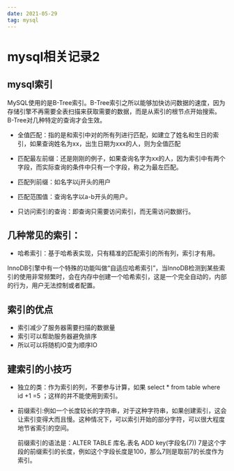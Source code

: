 ```yaml
---
date: 2021-05-29
tag: mysql
---
```


# mysql相关记录2

## mysql索引

MySQL使用的是B-Tree索引。B-Tree索引之所以能够加快访问数据的速度，因为存储引擎不再需要全表扫描来获取需要的数据，而是从索引的根节点开始搜索。B-Tree对几种特定的查询才会生效。

- 全值匹配：指的是和索引中对的所有列进行匹配，如建立了姓名和生日的索引，如果查询姓名为xx，出生日期为xxx的人，则为全值匹配

- 匹配最左前缀：还是刚刚的例子，如果查询名字为xx的人，因为索引中有两个字段，而实际查询的条件中只有一个字段，称之为最左匹配。

- 匹配列前缀：如名字以j开头的用户

- 匹配范围值：查询名字以a-b开头的用户。

- 只访问索引的查询：即查询只需要访问索引，而无需访问数据行。

  

## 几种常见的索引：

- 哈希索引：基于哈希表实现，只有精准的匹配索引的所有列，索引才有用。

InnoDB引擎中有一个特殊的功能叫做“自适应哈希索引”，当InnoDB检测到某些索引的使用非常频繁时，会在内存中创建一个哈希索引，这是一个完全自动的，内部的行为，用户无法控制或者配置。

## 索引的优点

- 索引减少了服务器需要扫描的数据量
- 索引可以帮助服务器避免排序
- 所以可以将随机IO变为顺序IO

 ## 建索引的小技巧

* 独立的类：作为索引的列，不要参与计算，如果 select * from table where id +1 =5 ；这样的并不能使用到索引。

* 前缀索引:例如一个长度较长的字符串，对于这种字符串，如果创建索引，这会让索引变得大而且慢。这种情况下，可以索引开始的部分字符，可以很大程度地节省索引的空间。

  前缀索引的语法是：ALTER TABLE 库名.表名 ADD key(字段名(7)) 7是这个字段的前缀索引的长度，例如这个字段长度是100，那么7则是取前7的长度作为索引。

